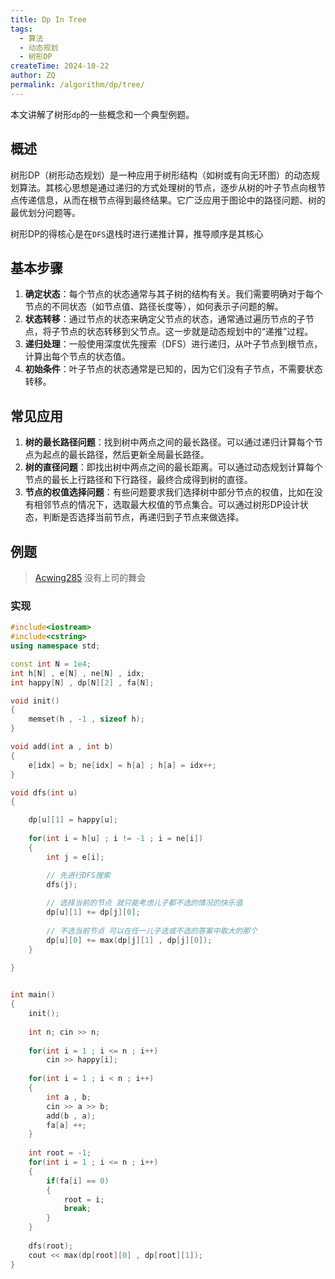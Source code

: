 ```yaml
---
title: Dp In Tree
tags:
  - 算法
  - 动态规划
  - 树形DP
createTime: 2024-10-22
author: ZQ
permalink: /algorithm/dp/tree/
---
```


本文讲解了树形`dp`的一些概念和一个典型例题。

<!-- more -->

## 概述

树形DP（树形动态规划）是一种应用于树形结构（如树或有向无环图）的动态规划算法。其核心思想是通过递归的方式处理树的节点，逐步从树的叶子节点向根节点传递信息，从而在根节点得到最终结果。它广泛应用于图论中的路径问题、树的最优划分问题等。

树形DP的得核心是在`DFS`退栈时进行递推计算，推导顺序是其核心

## 基本步骤

1. **确定状态**：每个节点的状态通常与其子树的结构有关。我们需要明确对于每个节点的不同状态（如节点值、路径长度等），如何表示子问题的解。
2. **状态转移**：通过节点的状态来确定父节点的状态，通常通过遍历节点的子节点，将子节点的状态转移到父节点。这一步就是动态规划中的“递推”过程。
3. **递归处理**：一般使用深度优先搜索（DFS）进行递归，从叶子节点到根节点，计算出每个节点的状态值。
4. **初始条件**：叶子节点的状态通常是已知的，因为它们没有子节点，不需要状态转移。

## 常见应用

1. **树的最长路径问题**：找到树中两点之间的最长路径。可以通过递归计算每个节点为起点的最长路径，然后更新全局最长路径。
2. **树的直径问题**：即找出树中两点之间的最长距离。可以通过动态规划计算每个节点的最长上行路径和下行路径，最终合成得到树的直径。
3. **节点的权值选择问题**：有些问题要求我们选择树中部分节点的权值，比如在没有相邻节点的情况下，选取最大权值的节点集合。可以通过树形DP设计状态，判断是否选择当前节点，再递归到子节点来做选择。

## 例题 

> [Acwing285](https://www.acwing.com/problem/content/287/) 没有上司的舞会

### 实现

```cpp
#include<iostream>
#include<cstring>
using namespace std;

const int N = 1e4;
int h[N] , e[N] , ne[N] , idx;
int happy[N] , dp[N][2] , fa[N];

void init()
{
    memset(h , -1 , sizeof h);
}

void add(int a , int b)
{
    e[idx] = b; ne[idx] = h[a] ; h[a] = idx++;
}

void dfs(int u)
{

    dp[u][1] = happy[u];
    
    for(int i = h[u] ; i != -1 ; i = ne[i])
    {
        int j = e[i];

		// 先进行DFS搜索
        dfs(j);
        
        // 选择当前的节点 就只能考虑儿子都不选的情况的快乐值
        dp[u][1] += dp[j][0]; 
        
        // 不选当前节点 可以在任一儿子选或不选的答案中取大的那个
        dp[u][0] += max(dp[j][1] , dp[j][0]);
    }
    
} 


int main()
{
    init();
    
    int n; cin >> n;
    
    for(int i = 1 ; i <= n ; i++)
        cin >> happy[i];
    
    for(int i = 1 ; i < n ; i++)
    {
        int a , b;
        cin >> a >> b;
        add(b , a);
        fa[a] ++;
    }
    
    int root = -1;
    for(int i = 1 ; i <= n ; i++)
    {
        if(fa[i] == 0)
        {
            root = i;
            break;
        }
    }
    
    dfs(root);
    cout << max(dp[root][0] , dp[root][1]);
}
```
